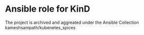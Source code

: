 # Ansible role for KinD

The project is archived and aggreated under the Ansible Collection kameshsampath/kubenetes_spices
